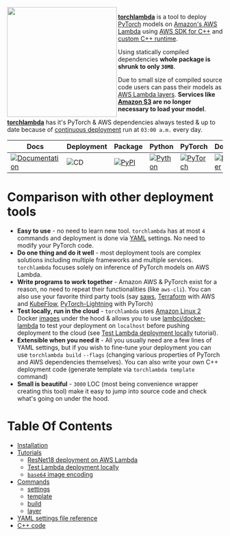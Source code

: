 <img align="left" width="256" height="256" src="https://github.com/szymonmaszke/torchlambda/blob/master/assets/banner.png">

[__torchlambda__](https://github.com/szymonmaszke/torchlambda/wiki) is a tool to deploy [PyTorch](https://pytorch.org/) models
on [Amazon's AWS Lambda](https://aws.amazon.com/lambda/) using [AWS SDK for C++](https://aws.amazon.com/sdk-for-cpp/)
and [custom C++ runtime](https://github.com/awslabs/aws-lambda-cpp).

Using statically compiled dependencies __whole package is shrunk to only `30MB`__.

Due to small size of compiled source code users can pass their models as [AWS Lambda layers](https://docs.aws.amazon.com/lambda/latest/dg/configuration-layers.html).
__Services like [Amazon S3](https://aws.amazon.com/s3/) are no longer necessary to load your model__.

[__torchlambda__](https://github.com/szymonmaszke/torchlambda/wiki) has it's PyTorch & AWS dependencies always tested & up to date because of [continuous deployment](https://en.wikipedia.org/wiki/Continuous_deployment) run at `03:00 a.m.`
every day.


| Docs | Deployment | Package | Python | PyTorch | Docker | CodeBeat | Images |
|------|------------|---------|--------|---------|--------|----------|--------|
|[![Documentation](https://img.shields.io/static/v1?label=&message=Wiki&color=EE4C2C&style=for-the-badge)](https://github.com/szymonmaszke/torchlambda/wiki) | ![CD](https://img.shields.io/github/workflow/status/szymonmaszke/torchlambda/update?label=%20&style=for-the-badge) | [![PyPI](https://img.shields.io/static/v1?label=&message=PyPI&color=377EF0&style=for-the-badge)](https://pypi.org/project/torchlambda/) | [![Python](https://img.shields.io/static/v1?label=&message=3.6&color=377EF0&style=for-the-badge&logo=python&logoColor=F8C63D)](https://www.python.org/) | [![PyTorch](https://img.shields.io/static/v1?label=&message=1.4.0&color=EE4C2C&style=for-the-badge)](https://pytorch.org/) | [![Docker](https://img.shields.io/static/v1?label=&message=17.05&color=309cef&style=for-the-badge)](https://cloud.docker.com/u/szymonmaszke/repository/docker/szymonmaszke/torchlambda) | [![codebeat badge](https://codebeat.co/badges/ca6f19c8-29ad-4ddb-beb3-4d4e2fb3aba2)](https://codebeat.co/projects/github-com-szymonmaszke-torchlambda-master) | [![Images](https://img.shields.io/static/v1?label=&message=Tags&color=309cef&style=for-the-badge)](https://hub.docker.com/r/szymonmaszke/torchlambda/tags)|


# Comparison with other deployment tools

- __Easy to use__ - no need to learn new tool. `torchlambda` has at most
`4` commands and deployment is done via [YAML](https://yaml.org/) settings. No need to modify your PyTorch code.
- __Do one thing and do it well__ - most deployment tools are complex solutions
including multiple frameworks and multiple services. `torchlambda` focuses
solely on inference of PyTorch models on AWS Lambda.
- __Write programs to work together__ - Amazon AWS & PyTorch exist for a reason,
no need to repeat their functionalities (like `aws-cli`). You can also use your favorite third party tools (say [saws](https://github.com/donnemartin/saws), [Terraform](https://www.terraform.io/) with AWS and [KubeFlow](https://github.com/kubeflow/kubeflow), [PyTorch-Lightning](https://github.com/PyTorchLightning/pytorch-lightning) with PyTorch)
- __Test locally, run in the cloud__ - `torchlambda` uses [Amazon Linux 2](https://aws.amazon.com/amazon-linux-2/) Docker [images](https://hub.docker.com/_/amazonlinux) under the hood & allows you to use [lambci/docker-lambda](https://github.com/lambci/docker-lambda) to test your deployment on `localhost` before pushing deployment to the cloud (see [Test Lambda deployment locally](https://github.com/szymonmaszke/torchlambda/wiki/Test-Lambda-deployment-locally) tutorial).
- __Extensible when you need it__ - All you usually need are a few lines of YAML settings, but if you wish to fine-tune your deployment you can use `torchlambda build` `--flags` (changing various properties of PyTorch and AWS dependencies themselves). You can also write your own C++ deployment code (generate template via `torchlambda template` command)
- __Small is beautiful__ - `3000` LOC (most being convenience wrapper creating this tool)
make it easy to jump into source code and check what's going on under the hood.


# Table Of Contents

- [Installation](https://github.com/szymonmaszke/torchlambda/wiki/Installation)
- [Tutorials](https://github.com/szymonmaszke/torchlambda/wiki/Tutorials)
	- [ResNet18 deployment on AWS Lambda](https://github.com/szymonmaszke/torchlambda/wiki/ResNet18-deployment-on-AWS-Lambda)
	- [Test Lambda deployment locally](https://github.com/szymonmaszke/torchlambda/wiki/Test-Lambda-deployment-locally)
	- [`base64` image encoding](https://github.com/szymonmaszke/torchlambda/wiki/base64-image-encoding)
- [Commands](https://github.com/szymonmaszke/torchlambda/wiki/Commands)
	- [settings](https://github.com/szymonmaszke/torchlambda/wiki/Commands#torchlambda-settings)
	- [template](https://github.com/szymonmaszke/torchlambda/wiki/Commands#torchlambda-template)
	- [build](https://github.com/szymonmaszke/torchlambda/wiki/Commands#torchlambda-build)
	- [layer](https://github.com/szymonmaszke/torchlambda/wiki/Commands#torchlambda-layer)
- [YAML settings file reference](https://github.com/szymonmaszke/torchlambda/wiki/YAML-settings-file-reference)
- [C++ code](https://github.com/szymonmaszke/torchlambda/wiki/CPP---code)
